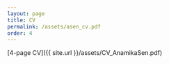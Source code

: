 ```yaml
---
layout: page
title: CV
permalink: /assets/asen_cv.pdf
order: 4
---
```


[4-page CV]({{ site.url }}/assets/CV_AnamikaSen.pdf)
